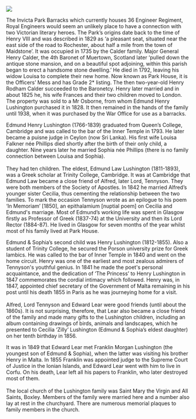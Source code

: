 <a href="https://beta.kent-maps.online"><img src="https://beta.kent-maps.online/juncture/ve-button.png"></a>
<param ve-config title="Invicta Park Barracks" author="Martin Stoneham" layout="vtl" 
banner="/images/banners/19c.jpg">

<param ve-entity eid="Q213180" aliases="Maidstone">
<param ve-entity eid="Q301948" aliases="Boxley">
<param ve-entity eid="Q507517" aliases="Rochester">

The Invicta Park Barracks which currently houses 36 Engineer Regiment, Royal Engineers would seem an unlikely place to have a connection with two Victorian literary heroes. The Park’s origins date back to the time of Henry VIII and was described in 1829 as ‘a pleasant seat, situated near the east side of the road to Rochester, about half a mile from the town of Maidstone’. It was occupied in 1735 by the Calder family. Major General Henry Calder, the 4th Baronet of Muertown, Scotland later ‘pulled down the antique stone mansion, and on a beautiful spot adjoining, within this parish began to erect a handsome stone dwelling.’ He died in 1792, leaving his widow Louisa to complete their new home. Now known as Park House, it is the Officers’ Mess and has Grade 2* listing. The then two-year-old Henry Rodham Calder succeeded to the Baronetcy. Henry later married and in about 1825 he, his wife Frances and their two children moved to London. The property was sold to a Mr Osborne, from whom Edmund Henry Lushington purchased it in 1828. It then remained in the hands of the family until 1938, when it was purchased by the War Office for use as a barracks. 
<param ve-image url="https://upload.wikimedia.org/wikipedia/commons/d/d8/Park_House%2C_Maidstone.jpg" label="Park House, Invicta Park, Maidstone" attribution="Brigitt Vose" license="CC BY-SA 2.0">

Edmund Henry Lushington (1766-1839) graduated from Queen’s College, Cambridge and was called to the bar of the Inner Temple in 1793. He later became a puisne judge in Ceylon (now Sri Lanka). His first wife Louisa Falkner née Phillips died shortly after the birth of their only child, a daughter. Nine years later he married Sophia née Phillips (there is no family connection between Louisa and Sophia).  
<br>
They had ten children. The eldest, Edmund Law Lushington (1811-1893), was a Greek scholar at Trinity College, Cambridge. It was at Cambridge that Edmund Law became a close friend of Alfred, later Lord, Tennyson. They were both members of the Society of Apostles. In 1842 he married Alfred’s younger sister Cecilia, thus cementing the relationship between the two families.  To mark the occasion Tennyson wrote as an epilogue to his poem ‘In Memoriam’ [1850], an epithalamium [nuptial poem] on Cecilia and Edmund's marriage. Most of Edmund’s working life was spent in Glasgow firstly as Professor of Greek (1837-74) at the University and then its Lord Rector (1884-87). He lived in Glasgow for seven months of the year whilst most of his family lived at Park House. 
<param ve-image url="https://upload.wikimedia.org/wikipedia/commons/f/f5/Alfred_Tennyson..jpg" label="Alfred Tennyson" attribution="nach einem Gemälde von P.Krämer herausgegeben von Friedrich Bruckmann Verlag München Berlin., Public domain, via Wikimedia Commons">

Edmund & Sophia’s second child was Henry Lushington (1812-1855). Also a student of Trinity College, he secured the Porson university prize for Greek Iambics. He was called to the bar of Inner Temple in 1840 and went on the home circuit. Henry was one of the earliest and most zealous admirers of Tennyson's youthful genius. In 1841 he made the poet's personal acquaintance, and the dedication of ‘The Princess’ to Henry Lushington in 1847 commemorates the cordial intimacy which followed. Henry was, in 1847, appointed chief secretary of the Government of Malta remaining in his post until his death 1855 in Paris as he was journeying home for a visit. 
<br><br> 
Alfred, Lord Tennyson and Edward Lear were good friends (until about the 1860s). It is not surprising, therefore, that Lear also became a close friend of the family and made many gifts to the Lushington children, including an album containing drawings of birds, animals and landscapes, which he presented to Cecilia ‘Zilly’ Lushington (Edmund & Sophia’s eldest daughter) on her tenth birthday in 1856.  
<param ve-image url="https://upload.wikimedia.org/wikipedia/commons/2/2b/Edward_Lear_drawing.jpg" label="Edward Lear, 1840" attribution="Wilhelm Marstrand, Public domain, via Wikimedia Commons">  

It was in 1849 that Edward Lear met Franklin Morgan Lushington (the youngest son of Edmund & Sophia), when the latter was visiting his brother Henry in Malta. In 1855 Franklin was appointed judge to the Supreme Court of Justice in the Ionian Islands, and Edward Lear went with him to live in Corfu. On his death, Lear left all his papers to Franklin, who later destroyed most of them. 
<br><br> 
The local church of the Lushington family was Saint Mary the Virgin and All Saints, Boxley. Members of the family were married here and a number also lay at rest in the churchyard. There are numerous memorial plaques to family members in the church. 
<param ve-image url="https://upload.wikimedia.org/wikipedia/commons/6/62/St._Mary_and_All_Saints%2C_Boxley%2C_Kent_%283781776139%29.jpg" label="St Mary and All Saints, Boxley" attribution="Robert Cutts from Bristol, England, UK, via Wikimedia Commons" license="CC BY 2.0">

